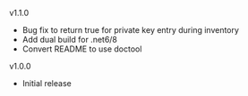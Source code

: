 v1.1.0
- Bug fix to return true for private key entry during inventory
- Add dual build for .net6/8
- Convert README to use doctool

v1.0.0
- Initial release
